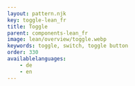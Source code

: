 ```yaml
---
layout: pattern.njk
key: toggle-lean_fr
title: Toggle
parent: components-lean_fr
image: lean/overview/toggle.webp
keywords: toggle, switch, toggle button
order: 330
availablelanguages: 
    - de
    - en
---
```


